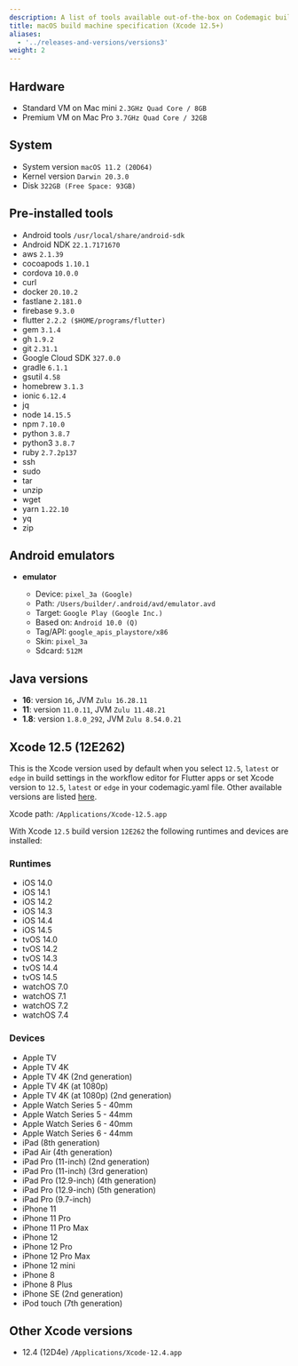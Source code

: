 ```yaml
---
description: A list of tools available out-of-the-box on Codemagic build machines.
title: macOS build machine specification (Xcode 12.5+)
aliases:
  - '../releases-and-versions/versions3'
weight: 2
---
```


## Hardware

- Standard VM on Mac mini `2.3GHz Quad Core / 8GB`
- Premium VM on Mac Pro `3.7GHz Quad Core / 32GB`

## System

- System version `macOS 11.2 (20D64)`
- Kernel version `Darwin 20.3.0`
- Disk `322GB (Free Space: 93GB)`

## Pre-installed tools

- Android tools `/usr/local/share/android-sdk`
- Android NDK `22.1.7171670`
- aws `2.1.39`
- cocoapods `1.10.1`
- cordova `10.0.0`
- curl
- docker `20.10.2`
- fastlane `2.181.0`
- firebase `9.3.0`
- flutter `2.2.2 ($HOME/programs/flutter)`
- gem `3.1.4`
- gh `1.9.2`
- git `2.31.1`
- Google Cloud SDK `327.0.0`
- gradle `6.1.1`
- gsutil `4.58`
- homebrew `3.1.3`
- ionic `6.12.4`
- jq
- node `14.15.5`
- npm `7.10.0`
- python `3.8.7`
- python3 `3.8.7`
- ruby `2.7.2p137`
- ssh
- sudo
- tar
- unzip
- wget
- yarn `1.22.10`
- yq
- zip

## Android emulators

- **emulator**

    - Device: `pixel_3a (Google)`
    - Path: `/Users/builder/.android/avd/emulator.avd`
    - Target: `Google Play (Google Inc.)`
    - Based on: `Android 10.0 (Q)`
    - Tag/API: `google_apis_playstore/x86`
    - Skin: `pixel_3a`
    - Sdcard: `512M`

## Java versions

- **16**: version `16`, JVM `Zulu 16.28.11`
- **11**: version `11.0.11`, JVM `Zulu 11.48.21`
- **1.8**: version `1.8.0_292`, JVM `Zulu 8.54.0.21`

## Xcode 12.5 (12E262)

This is the Xcode version used by default when you select `12.5`, `latest` or `edge` in build settings in the workflow 
editor for Flutter apps or set Xcode version to `12.5`, `latest` or `edge` in your codemagic.yaml file. 
Other available versions are listed [here](#other-xcode-versions).

Xcode path: `/Applications/Xcode-12.5.app`

With Xcode `12.5` build version `12E262` the following runtimes and devices are installed:

### Runtimes

- iOS 14.0
- iOS 14.1
- iOS 14.2
- iOS 14.3
- iOS 14.4
- iOS 14.5
- tvOS 14.0
- tvOS 14.2
- tvOS 14.3
- tvOS 14.4
- tvOS 14.5
- watchOS 7.0
- watchOS 7.1
- watchOS 7.2
- watchOS 7.4

### Devices

- Apple TV
- Apple TV 4K
- Apple TV 4K (2nd generation)
- Apple TV 4K (at 1080p)
- Apple TV 4K (at 1080p) (2nd generation)
- Apple Watch Series 5 - 40mm
- Apple Watch Series 5 - 44mm
- Apple Watch Series 6 - 40mm
- Apple Watch Series 6 - 44mm
- iPad (8th generation)
- iPad Air (4th generation)
- iPad Pro (11-inch) (2nd generation)
- iPad Pro (11-inch) (3rd generation)
- iPad Pro (12.9-inch) (4th generation)
- iPad Pro (12.9-inch) (5th generation)
- iPad Pro (9.7-inch)
- iPhone 11
- iPhone 11 Pro
- iPhone 11 Pro Max
- iPhone 12
- iPhone 12 Pro
- iPhone 12 Pro Max
- iPhone 12 mini
- iPhone 8
- iPhone 8 Plus
- iPhone SE (2nd generation)
- iPod touch (7th generation)

## Other Xcode versions

- 12.4 (12D4e) `/Applications/Xcode-12.4.app`
